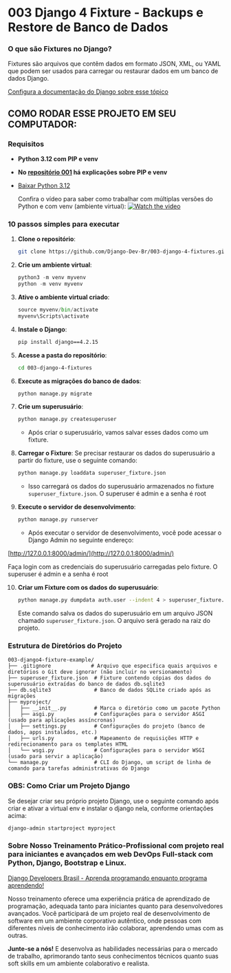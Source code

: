 # 003 Django 4 Fixture  - Backups e Restore de Banco de Dados

### O que são Fixtures no Django?

Fixtures são arquivos que contêm dados em formato JSON, XML, ou YAML que podem ser usados para carregar ou restaurar dados em um banco de dados Django. 

[Configura a documentação do Django sobre esse tópico](https://docs.djangoproject.com/en/5.1/topics/db/fixtures/#:~:text=A%20fixture%20is%20a%20collection,multiple%20directories%2C%20in%20multiple%20applications)

## COMO RODAR ESSE PROJETO EM SEU COMPUTADOR:

### Requisitos

- **Python 3.12 com PIP e venv**
- **No [repositório 001](https://github.com/Django-Dev-Br/001-django4-basic-project) há explicações sobre PIP e venv**
- 
  [Baixar Python 3.12](https://www.python.org/downloads/release/python-3122/)

  Confira o vídeo para saber como trabalhar com múltiplas versões do Python e com venv (ambiente virtual):
  [![Watch the video](https://img.youtube.com/vi/eetDeQrv0Rs/0.jpg)](https://youtu.be/eetDeQrv0Rs)


### 10 passos simples para executar

1. **Clone o repositório**:
    ```bash
    git clone https://github.com/Django-Dev-Br/003-django-4-fixtures.git
    ```

2. **Crie um ambiente virtual**:
    ```python
    python3 -m venv myvenv  
    python -m venv myvenv  
    ```

3. **Ative o ambiente virtual criado**:
    ```python
    source myvenv/bin/activate 
    myvenv\Scripts\activate  
    ```

4. **Instale o Django**:
    ```bash
    pip install django==4.2.15
    ```

5. **Acesse a pasta do repositório**:
    ```bash
    cd 003-django-4-fixtures
    ```
    
6. **Execute as migrações do banco de dados**:
    ```bash
    python manage.py migrate
    ```

7. **Crie um superusuário**:
    ```bash
    python manage.py createsuperuser
    ```
    - Após criar o superusuário, vamos salvar esses dados como um fixture.

8. **Carregar o Fixture**:
    Se precisar restaurar os dados do superusuário a partir do fixture, use o seguinte comando:

    ```bash
    python manage.py loaddata superuser_fixture.json
    ```
    - Isso carregará os dados do superusuário armazenados no fixture `superuser_fixture.json`. O superuser é admin e a senha é root
   
9. **Execute o servidor de desenvolvimento**:
    ```bash
    python manage.py runserver
    ```
    - Após executar o servidor de desenvolvimento, você pode acessar o Django Admin no seguinte endereço:

[http://127.0.0.1:8000/admin/](http://127.0.0.1:8000/admin/)

Faça login com as credenciais do superusuário carregadas pelo fixture. O superuser é admin e a senha é root

10. **Criar um Fixture com os dados do superusuário**:
    ```bash
    python manage.py dumpdata auth.user --indent 4 > superuser_fixture.json
    ```

    Este comando salva os dados do superusuário em um arquivo JSON chamado `superuser_fixture.json`. O arquivo será gerado na raiz do projeto.


### Estrutura de Diretórios do Projeto

```
003-django4-fixture-example/
├── .gitignore             # Arquivo que especifica quais arquivos e diretórios o Git deve ignorar (não incluir no versionamento)
├── superuser_fixture.json  # Fixture contendo cópias dos dados do superusuário extraídas do banco de dados db.sqlite3
├── db.sqlite3              # Banco de dados SQLite criado após as migrações
├── myproject/
│   ├── __init__.py         # Marca o diretório como um pacote Python
│   ├── asgi.py             # Configurações para o servidor ASGI (usado para aplicações assíncronas)
│   ├── settings.py         # Configurações do projeto (banco de dados, apps instalados, etc.)
│   ├── urls.py             # Mapeamento de requisições HTTP e redirecionamento para os templates HTML
│   └── wsgi.py             # Configurações para o servidor WSGI (usado para servir a aplicação)
└── manage.py               # CLI do Django, um script de linha de comando para tarefas administrativas do Django

```

### OBS: Como Criar um Projeto Django

Se desejar criar seu próprio projeto Django, use o seguinte comando após criar e ativar a virtual env e instalar o django nela, conforme orientações acima:

```bash
django-admin startproject myproject
```

### Sobre Nosso Treinamento Prático-Profissional com projeto real para iniciantes e avançados em web DevOps Full-stack com Python, Django, Bootstrap e Linux.

[Django Developers Brasil - Aprenda programando enquanto programa aprendendo!](https://django.dev.br/)

Nosso treinamento oferece uma experiência prática de aprendizado de programação, adequada tanto para iniciantes quanto para desenvolvedores avançados. Você participará de um projeto real de desenvolvimento de software em um ambiente corporativo autêntico, onde pessoas com diferentes níveis de conhecimento irão colaborar, aprendendo umas com as outras.

**Junte-se a nós!** E desenvolva as habilidades necessárias para o mercado de trabalho, aprimorando tanto seus conhecimentos técnicos quanto suas soft skills em um ambiente colaborativo e realista.

